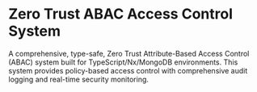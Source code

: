 # Zero Trust ABAC Access Control System

A comprehensive, type-safe, Zero Trust Attribute-Based Access Control (ABAC) system built for TypeScript/Nx/MongoDB environments. This system provides policy-based access control with comprehensive audit logging and real-time security monitoring.
